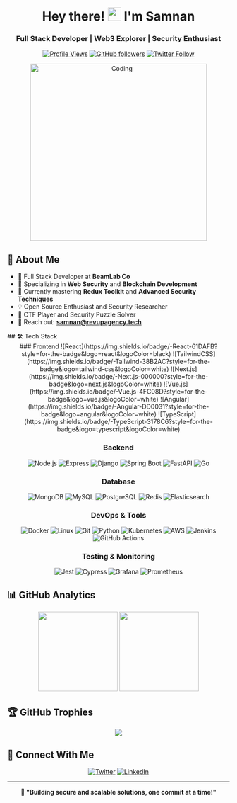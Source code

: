 <h1 align="center">Hey there! <img src="https://media.giphy.com/media/hvRJCLFzcasrR4ia7z/giphy.gif" width="30px" height="30px"> I'm Samnan</h1>

<h3 align="center">Full Stack Developer | Web3 Explorer | Security Enthusiast</h3>

<div align="center">
  
  [![Profile Views](https://komarev.com/ghpvc/?username=x0samnan&label=Profile%20views&color=0e75b6&style=flat)](https://github.com/x0samnan)
  [![GitHub followers](https://img.shields.io/github/followers/x0samnan?label=Followers&style=social)](https://github.com/x0samnan?tab=followers)
  [![Twitter Follow](https://img.shields.io/twitter/follow/samnantwt?style=social)](https://twitter.com/samnantwt)
  
</div>

<div align="center">
  <img src="https://media2.giphy.com/media/qgQUggAC3Pfv687qPC/giphy.gif?cid=790b761150da0adfbaa4148376ed6f4dc3893ab49b800c45&rid=giphy.gif&ct=g" alt="Coding" width="400">
</div>

## 💫 About Me

<div align="left">
  
- 🏢 Full Stack Developer at **BeamLab Co**
- 🔐 Specializing in **Web Security** and **Blockchain Development**
- 🌱 Currently mastering **Redux Toolkit** and **Advanced Security Techniques**
- 💡 Open Source Enthusiast and Security Researcher
- 🎯 CTF Player and Security Puzzle Solver
- 📧 Reach out: **samnan@revupagency.tech**

</div>
## 🛠️ Tech Stack
<div align="center">
### Frontend
![React](https://img.shields.io/badge/-React-61DAFB?style=for-the-badge&logo=react&logoColor=black)
![TailwindCSS](https://img.shields.io/badge/-Tailwind-38B2AC?style=for-the-badge&logo=tailwind-css&logoColor=white)
![Next.js](https://img.shields.io/badge/-Next.js-000000?style=for-the-badge&logo=next.js&logoColor=white)
![Vue.js](https://img.shields.io/badge/-Vue.js-4FC08D?style=for-the-badge&logo=vue.js&logoColor=white)
![Angular](https://img.shields.io/badge/-Angular-DD0031?style=for-the-badge&logo=angular&logoColor=white)
![TypeScript](https://img.shields.io/badge/-TypeScript-3178C6?style=for-the-badge&logo=typescript&logoColor=white)

### Backend
![Node.js](https://img.shields.io/badge/-Node.js-339933?style=for-the-badge&logo=node.js&logoColor=white)
![Express](https://img.shields.io/badge/-Express-000000?style=for-the-badge&logo=express&logoColor=white)
![Django](https://img.shields.io/badge/-Django-092E20?style=for-the-badge&logo=django&logoColor=white)
![Spring Boot](https://img.shields.io/badge/-Spring%20Boot-6DB33F?style=for-the-badge&logo=spring-boot&logoColor=white)
![FastAPI](https://img.shields.io/badge/-FastAPI-009688?style=for-the-badge&logo=fastapi&logoColor=white)
![Go](https://img.shields.io/badge/-Go-00ADD8?style=for-the-badge&logo=go&logoColor=white)

### Database
![MongoDB](https://img.shields.io/badge/-MongoDB-47A248?style=for-the-badge&logo=mongodb&logoColor=white)
![MySQL](https://img.shields.io/badge/-MySQL-4479A1?style=for-the-badge&logo=mysql&logoColor=white)
![PostgreSQL](https://img.shields.io/badge/-PostgreSQL-336791?style=for-the-badge&logo=postgresql&logoColor=white)
![Redis](https://img.shields.io/badge/-Redis-DC382D?style=for-the-badge&logo=redis&logoColor=white)
![Elasticsearch](https://img.shields.io/badge/-Elasticsearch-005571?style=for-the-badge&logo=elasticsearch&logoColor=white)

### DevOps & Tools
![Docker](https://img.shields.io/badge/-Docker-2496ED?style=for-the-badge&logo=docker&logoColor=white)
![Linux](https://img.shields.io/badge/-Linux-FCC624?style=for-the-badge&logo=linux&logoColor=black)
![Git](https://img.shields.io/badge/-Git-F05032?style=for-the-badge&logo=git&logoColor=white)
![Python](https://img.shields.io/badge/-Python-3776AB?style=for-the-badge&logo=python&logoColor=white)
![Kubernetes](https://img.shields.io/badge/-Kubernetes-326CE5?style=for-the-badge&logo=kubernetes&logoColor=white)
![AWS](https://img.shields.io/badge/-AWS-232F3E?style=for-the-badge&logo=amazon-aws&logoColor=white)
![Jenkins](https://img.shields.io/badge/-Jenkins-D24939?style=for-the-badge&logo=jenkins&logoColor=white)
![GitHub Actions](https://img.shields.io/badge/-GitHub%20Actions-2088FF?style=for-the-badge&logo=github-actions&logoColor=white)

### Testing & Monitoring
![Jest](https://img.shields.io/badge/-Jest-C21325?style=for-the-badge&logo=jest&logoColor=white)
![Cypress](https://img.shields.io/badge/-Cypress-17202C?style=for-the-badge&logo=cypress&logoColor=white)
![Grafana](https://img.shields.io/badge/-Grafana-F46800?style=for-the-badge&logo=grafana&logoColor=white)
![Prometheus](https://img.shields.io/badge/-Prometheus-E6522C?style=for-the-badge&logo=prometheus&logoColor=white)
</div>

## 📊 GitHub Analytics

<div align="center">
  <img height="180em" src="https://github-readme-stats.vercel.app/api?username=x0samnan&show_icons=true&theme=tokyonight&include_all_commits=true&count_private=true"/>
  <img height="180em" src="https://github-readme-streak-stats.herokuapp.com/?user=x0samnan&theme=tokyonight"/>
</div>

## 🏆 GitHub Trophies

<div align="center">
  <img src="https://github-profile-trophy.vercel.app/?username=x0samnan&theme=tokyonight&no-frame=true&no-bg=false&margin-w=4&row=1"/>
</div>

## 🤝 Connect With Me

<div align="center">
  
[![Twitter](https://img.shields.io/badge/-Twitter-1DA1F2?style=for-the-badge&logo=twitter&logoColor=white)](https://twitter.com/samnantwt)
[![LinkedIn](https://img.shields.io/badge/-LinkedIn-0077B5?style=for-the-badge&logo=linkedin&logoColor=white)](https://linkedin.com/in/x0samnan)

</div>

---

<div align="center">
  <b>🚀 "Building secure and scalable solutions, one commit at a time!"</b>
</div>
